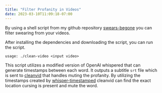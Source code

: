 ```yaml
---
title: "Filter Profanity in Videos"
date: 2023-03-10T11:09:18-07:00
---
```


By using a shell script from my github repository [swears-begone](https://github.com/HelamanWarrior/swears-begone) you can filter swearing from your videos.

After installing the dependencies and downloading the script, you can run the script.

```
usage: ./clean-video <input video>
```

This script utilizes a modified version of OpenAI whispered that can generate timestamps between each word.
It outputs a subtitle `srt` file which is sent to [cleanvid](https://github.com/mmguero/cleanvid) that handles muting the profanity.
By utilizing the timestamps created by [whisper-timestamped](https://github.com/linto-ai/whisper-timestamped) cleanvid can find the exact location cursing is present and mute the word.